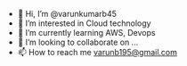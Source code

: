 - 👋 Hi, I’m @varunkumarb45
- 👀 I’m interested in Cloud technology
- 🌱 I’m currently learning AWS, Devops
- 💞️ I’m looking to collaborate on ...
- 📫 How to reach me varunb195@gmail.com

<!---
varunkumarb45/varunkumarb45 is a ✨ special ✨ repository because its `README.md` (this file) appears on your GitHub profile.
You can click the Preview link to take a look at your changes.
--->
